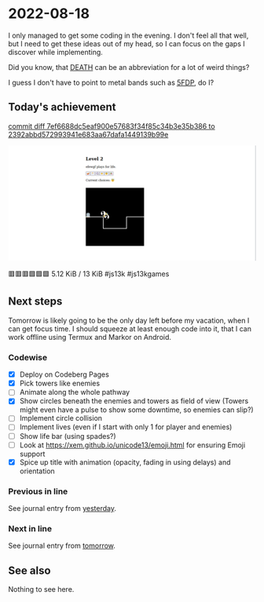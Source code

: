 # 2022-08-18

I only managed to get some coding in the evening. I don't feel all that well,
but I need to get these ideas out of my head, so I can focus on the gaps I
discover while implementing.

Did you know, that [DEATH][abbreviation] can be an abbreviation for a lot of
weird things?

I guess I don't have to point to metal bands such as
[<abbr title="5 Fingers Death Punch">5FDP</abbr>][ffdp], do I?

## Today's achievement

[commit diff 7ef6688dc5eaf900e57683f34f85c34b3e35b386 to 2392abbd572993941e683aa67dafa1449139b99e][diff]

![screenshot from 2022-08-18][screenshot]

🟥🟥🟥🟩🟩🟩 5.12 KiB / 13 KiB #js13k #js13kgames

## Next steps

Tomorrow is likely going to be the only day left before my vacation, when I can
get focus time. I should squeeze at least enough code into it, that I can work
offline using Termux and Markor on Android.

### Codewise

- [x] Deploy on Codeberg Pages
- [x] Pick towers like enemies
- [ ] Animate along the whole pathway
- [x] Show circles beneath the enemies and towers as field of view
  (Towers might even have a pulse to show some downtime, so enemies can slip?)
- [ ] Implement circle collision
- [ ] Implement lives (even if I start with only 1 for player and enemies)
- [ ] Show life bar (using spades?)
- [ ] Look at https://xem.github.io/unicode13/emoji.html for ensuring Emoji support
- [x] Spice up title with animation (opacity, fading in using delays) and orientation

### Previous in line

See journal entry from [yesterday][yesterday].

### Next in line

See journal entry from [tomorrow][tomorrow].

## See also

Nothing to see here.

[abbreviation]: https://www.abbreviations.com/DEATH
[diff]: https://jaenis.ch/hobbies/coding/repos/ryuno-ki/js13kgames-2022/compare/7ef6688dc5eaf900e57683f34f85c34b3e35b386...2392abbd572993941e683aa67dafa1449139b99e
[ffdp]: https://en.wikipedia.org/wiki/Five_Finger_Death_Punch
[screenshot]: ./2022-08-18.png
[tomorrow]: ./2022-09-18.md
[yesterday]: ./2022-08-17.md
